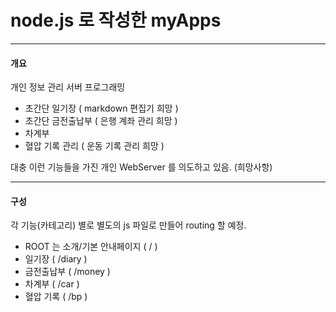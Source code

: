 # node.js 로 작성한 myApps
-----------------------------
#### 개요
개인 정보 관리 서버 프로그래밍
 - 초간단 일기장 ( markdown 편집기 희망 )
 - 초간단 금전출납부 ( 은행 계좌 관리 희망 )
 - 차계부
 - 혈압 기록 관리 ( 운동 기록 관리 희망 )

대충 이런 기능들을 가진 개인 WebServer 를 의도하고 있음. (희망사항)

-----------------------------
#### 구성
각 기능(카테고리) 별로 별도의 js 파일로 만들어 routing 할 예정.
 - ROOT 는 소개/기본 안내페이지 ( / )
 - 일기장 ( /diary )
 - 금전출납부 ( /money )
 - 차계부 ( /car )
 - 혈압 기록 ( /bp )
